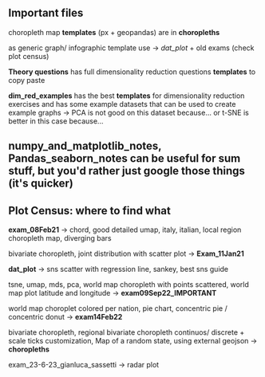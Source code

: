 ## Important files

choropleth map **templates** (px + geopandas) are in **choropleths**

as generic graph/ infographic template use -> _dat_plot_ + old exams (check plot census)

**Theory questions** has full dimensionality reduction questions **templates** to copy paste

**dim_red_examples** has the best **templates** for dimensionality reduction exercises and has some example datasets that can be used to create example graphs -> PCA is not good on this dataset because... or t-SNE is better in this case because... 

numpy_and_matplotlib_notes, Pandas_seaborn_notes can be useful for sum stuff, but you'd rather just google those things (it's quicker)
---


## Plot Census: where to find what

**exam_08Feb21** -> chord, good detailed umap, italy, italian, local region choropleth map, diverging bars


bivariate choropleth, joint distribution with scatter plot -> **Exam_11Jan21**


**dat_plot** -> sns scatter with regression line, sankey, best sns guide 


tsne, umap, mds, pca, world map choropleth with points scattered, world map plot latitude and longitude -> **exam09Sep22_IMPORTANT**

world map choroplet colored per nation, pie chart, concentric pie / concentric donut -> **exam14Feb22**

bivariate choropleth, regional bivariate choropleth continuos/ discrete + scale ticks customization, Map of a random state, using external geojson -> **choropleths**


exam_23-6-23_gianluca_sassetti -> radar plot

